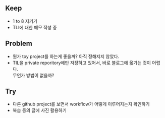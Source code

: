 ## Keep
- 1 to 8 지키기
- TLI에 대한 메모 작성 중
## Problem
- 뭔가 toy project를 하는게 좋을까? 아직 정해지지 않았다.
- TIL을 private reporitory에만 저장하고 있어서, 바로 블로그에 옮기는 것이 어렵다.  
무언가 방법이 없을까?
## Try
- 다른 github project를 보면서 workflow가 어떻게 이루어지는지 확인하기
- 복습 등의 글에 사진 활용하기